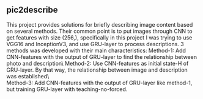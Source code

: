 ## pic2describe
This project provides solutions for briefly describing image content based on several methods. Their common point is to put images through CNN to get features with size (256,), specifically in this project I was trying to use VGG16 and InceptionV3, and use GRU-layer to process descriptions. 3 methods was developed with their main characteristics:
   Method-1: Add CNN-features with the output of GRU-layer to find the relationship between photo and description\\
   Method-2: Use CNN-features as initial state-H of GRU-layer. By that way, the relationship between image and description was established\\<br/>
   Method-3: Add CNN-features with the output of GRU-layer like method-1, but training GRU-layer with teaching-no-forced.
